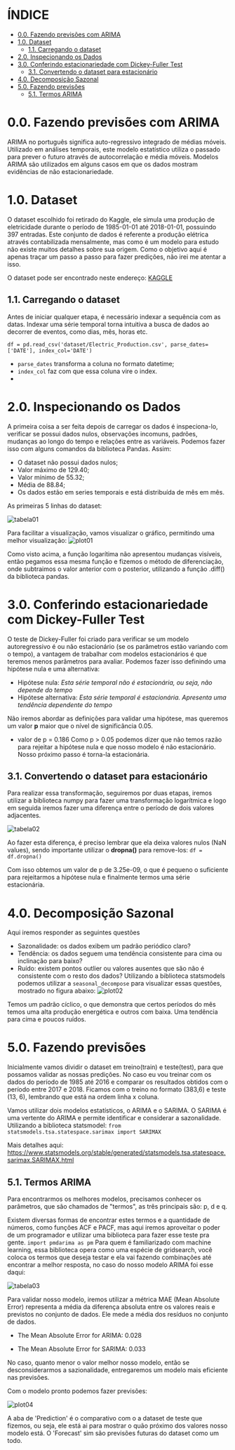 # ÍNDICE

- [0.0. Fazendo previsões com ARIMA](#00-fazendo-previs-es-com-arima)
- [1.0. Dataset](#10-dataset)
  * [1.1. Carregando o dataset](#11-carregando-o-dataset)
- [2.0. Inspecionando os Dados](#20-inspecionando-os-dados)
- [3.0. Conferindo estacionariedade com Dickey-Fuller Test](#30-conferindo-estacionariedade-com-dickey-fuller-test)
  * [3.1. Convertendo o dataset para estacionário](#31-convertendo-o-dataset-para-estacion-rio)
- [4.0. Decomposição Sazonal](#40-decomposi--o-sazonal)
- [5.0. Fazendo previsões](#50-fazendo-previs-es)
  * [5.1. Termos ARIMA](#51-termos-arima)



# 0.0. Fazendo previsões com ARIMA

ARIMA no português significa auto-regressivo integrado de médias móveis. Utilizado em análises temporais, este modelo estatístico utiliza o passado para prever o futuro através de autocorrelação e média móveis. Modelos ARIMA são utilizados em alguns casos em que os dados mostram evidências de não estacionariedade.



# 1.0. Dataset
O dataset escolhido foi retirado do Kaggle, ele simula uma produção de eletricidade durante o período de 1985-01-01 até 2018-01-01, possuindo 397 entradas. Este conjunto de dados é referente a produção elétrica através contabilizada mensalmente, mas como é um modelo para estudo não existe muitos detalhes sobre sua origem.
Como o objetivo aqui é apenas traçar um passo a passo para fazer predições, não irei me atentar a isso.

O dataset pode ser encontrado neste endereço: [KAGGLE]('https://www.kaggle.com/shenba/time-series-datasets')


## 1.1. Carregando o dataset

Antes de iniciar qualquer etapa, é necessário indexar a sequência com as datas. Indexar uma série temporal torna intuitiva a busca de dados ao decorrer de eventos, como dias, mês, horas etc.

`df = pd.read_csv('dataset/Electric_Production.csv', parse_dates=['DATE'], index_col='DATE')`

* `parse_dates` transforma a coluna no formato datetime;
* `index_col` faz com que essa coluna vire o index.
* 

# 2.0. Inspecionando os Dados
A primeira coisa a ser feita depois de carregar os dados é inspeciona-lo, verificar se possui dados nulos, observações incomuns, padrões, mudanças ao longo do tempo e relações entre as variáveis. Podemos fazer isso com alguns comandos da biblioteca Pandas. Assim:

* O dataset não possui dados nulos;
* Valor máximo de 129.40;
* Valor mínimo de 55.32;
* Média de 88.84;
* Os dados estão em series temporais e está distribuída de mês em mês.

As primeiras 5 linhas do dataset:

![tabela01](img/tabela01a.png) 

Para facilitar a visualização, vamos visualizar o gráfico, permitindo uma melhor visualização:
![plot01](img/fig01.png)

Como visto acima, a função logarítima não apresentou mudanças visíveis, então pegamos essa mesma função e fizemos o método de diferenciação, onde subtraimos o valor anterior com o posterior, utilizando a função .diff() da biblioteca pandas.

 

# 3.0. Conferindo estacionariedade com Dickey-Fuller Test

O teste de Dickey-Fuller foi criado para verificar se um modelo autoregressivo é ou não estacionário (se os parâmetros estão variando com o tempo), a vantagem de trabalhar com modelos estacionários é que teremos menos parâmetros para avaliar. Podemos fazer isso definindo uma hipótese nula e uma alternativa:
* Hipótese nula: *Esta série temporal não é estacionária, ou seja, não depende do tempo*
* Hipótese alternativa: *Esta série temporal é estacionária. Apresenta uma tendência dependente do tempo*

Não iremos abordar as definições para validar uma hipótese, mas queremos um valor **p** maior que o nível de significância 0.05.
* valor de p = 0.186
Como p > 0.05 podemos dizer que não temos razão para rejeitar a hipótese nula e que nosso modelo é não estacionário. Nosso próximo passo é torna-la estacionária.

## 3.1. Convertendo o dataset para estacionário
Para realizar essa transformação, seguiremos por duas etapas, iremos utilizar a biblioteca numpy para fazer uma transformação logarítmica e logo em seguida iremos fazer uma diferença entre o período de dois valores adjacentes.

![tabela02](img/tabela02.png)

Ao fazer esta diferença, é preciso lembrar que ela deixa valores nulos (NaN values), sendo importante utilizar o **dropna()** para remove-los:
`df = df.dropna()`

Com isso obtemos um valor de p de 3.25e-09, o que é pequeno o suficiente para rejeitarmos a hipótese nula e finalmente termos uma série estacionária.



# 4.0. Decomposição Sazonal
Aqui iremos responder as seguintes questões
* Sazonalidade: os dados exibem um padrão periódico claro?
* Tendência: os dados seguem uma tendência consistente para cima ou inclinação para baixo?
* Ruído: existem pontos outlier ou valores ausentes que são não é consistente com o resto dos dados?
Utilizando a biblioteca statsmodels podemos utilizar a `seasonal_decompose` para visualizar essas questões, mostrado no figura abaixo:
![plot02](img/fig02.png)

Temos um padrão cíclico, o que demonstra que certos períodos do mês temos uma alta produção energética e outros com baixa. Uma tendência para cima e poucos ruídos.



# 5.0. Fazendo previsões
Inicialmente vamos dividir o dataset em treino(train) e teste(test), para que possamos validar as nossas predições. No caso eu vou treinar com os dados do período de 1985 até 2016 e comparar os resultados obtidos com o período entre 2017 e 2018.
Ficamos com o treino no formato (383,6) e teste (13, 6), lembrando que está na ordem linha x coluna.

Vamos utilizar dois modelos estatísticos, o ARIMA e o SARIMA. O SARIMA é uma vertente do ARIMA e permite identificar e considerar a sazonalidade.
Utilizando a biblioteca statsmodel:
`from statsmodels.tsa.statespace.sarimax import SARIMAX`

Mais detalhes aqui:
https://www.statsmodels.org/stable/generated/statsmodels.tsa.statespace.sarimax.SARIMAX.html

## 5.1. Termos ARIMA

Para encontrarmos os melhores modelos, precisamos conhecer os parâmetros, que são chamados de "termos", as três principais são: p, d e q.

Existem diversas formas de encontrar estes termos e a quantidade de números, como funções ACF e PACF, mas aqui iremos aproveitar o poder de um programador e utilizar uma biblioteca para fazer esse teste pra gente.
`import pmdarima as pm`
Para quem é familiarizado com machine learning, essa biblioteca opera como uma espécie de gridsearch, você coloca os termos que deseja testar e ela vai fazendo combinações até encontrar a melhor resposta, no caso do nosso modelo ARIMA foi esse daqui:

![tabela03](img/tabela01.png)


Para validar nosso modelo, iremos utilizar a métrica MAE (Mean Absolute Error) representa a média da diferença absoluta entre os valores reais e previstos no conjunto de dados. Ele mede a média dos resíduos no conjunto de dados.

* The Mean Absolute Error for ARIMA: 0.028

* The Mean Absolute Error for SARIMA: 0.033

No caso, quanto menor o valor melhor nosso modelo, então se desconsiderarmos a sazionalidade, entregaremos um modelo mais eficiente nas previsões.

Com o modelo pronto podemos fazer previsões:

![plot04](img/fig04.png) 

A aba de 'Prediction' é o comparativo com o a dataset de teste que fizemos, ou seja, ele está ai para mostrar o quão próximo dos valores nosso modelo está. O 'Forecast' sim são previsões futuras do dataset como um todo.
